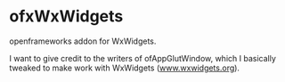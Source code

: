 ofxWxWidgets
============

openframeworks addon for WxWidgets.

I want to give credit to the writers of ofAppGlutWindow, which I basically tweaked to make work with WxWidgets (www.wxwidgets.org).
